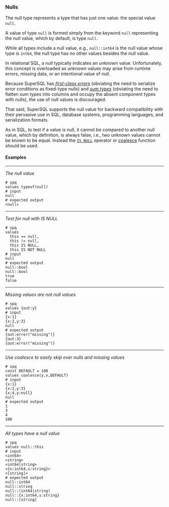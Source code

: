 ### Nulls

The null type represents a type that has just one value:
the special value `null`.

A value of type `null` is formed simply from the keyword `null`
representing the null value, which by default, is type `null`.

While all types include a null value, e.g., `null::int64` is the
null value whose type is `int64`, the null type has no other values
besides the null value.

In relational SQL, a null typically indicates an unknown value.
Unfortunately, this concept is overloaded as unknown values may arise
from runtime errors, missing data, or an intentional value of null.

Because SuperSQL has [_first-class errors_](error.md) (obviating the need to
serialize error conditions as fixed-type nulls)
and [_sum types_](union.md) (obviating the need to flatten sum types into columns and
occupy the absent component types with nulls), the use of null values is
discouraged.

That said, SuperSQL supports the null value for backward compatibility with
their pervasive use in SQL, database systems, programming languages, and serialization
formats.

As in SQL, to test if a value is null, it cannot be compared to another null
value, which by definition, is always false, i.e., two unknown values cannot
be known to be equal.  Instead the [`IS NULL`](../expressions.md#comparisons) operator or
[coalesce](../functions/generics/coalesce.md) function should be used.

#### Examples
---
_The null value_

```mdtest-spq
# spq
values typeof(null)
# input
null
# expected output
<null>
```

---

_Test for null with IS NULL_

```mdtest-spq
# spq
values
  this == null,
  this != null,
  this IS NULL,
  this IS NOT NULL
# input
null
# expected output
null::bool
null::bool
true
false
```

---

_Missing values are not null values_

```mdtest-spq
# spq
values {out:y}
# input
{x:1}
{x:2,y:3}
null
# expected output
{out:error("missing")}
{out:3}
{out:error("missing")}
```

---

_Use coalesce to easily skip over nulls and missing values_

```mdtest-spq
# spq
const DEFAULT = 100
values coalesce(y,x,DEFAULT)
# input
{x:1}
{x:2,y:3}
{x:4,y:null}
null
# expected output
1
3
4
100
```

---

_All types have a null value_

```mdtest-spq
# spq
values null::this
# input
<int64>
<string>
<int64|string>
<{x:int64,s:string}>
<[string]>
# expected output
null::int64
null::string
null::(int64|string)
null::{x:int64,s:string}
null::[string]
```
